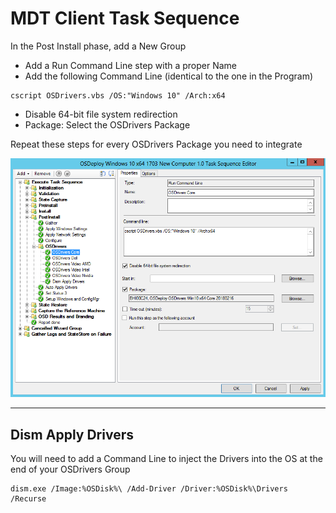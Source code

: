 # MDT Client Task Sequence

In the Post Install phase, add a New Group

* Add a Run Command Line step with a proper Name
* Add the following Command Line \(identical to the one in the Program\)

```
cscript OSDrivers.vbs /OS:"Windows 10" /Arch:x64
```

* Disable 64-bit file system redirection
* Package: Select the OSDrivers Package

Repeat these steps for every OSDrivers Package you need to integrate

![](/assets/2018-02-16_14-36-02.png)

---

## Dism Apply Drivers

You will need to add a Command Line to inject the Drivers into the OS at the end of your OSDrivers Group

```
dism.exe /Image:%OSDisk%\ /Add-Driver /Driver:%OSDisk%\Drivers /Recurse
```



